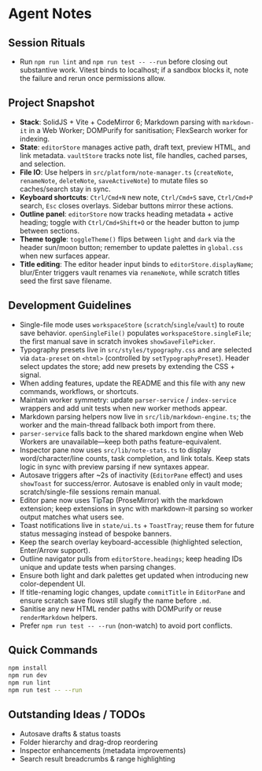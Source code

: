 # Agent Notes

## Session Rituals
- Run `npm run lint` and `npm run test -- --run` before closing out substantive work. Vitest binds to localhost; if a sandbox blocks it, note the failure and rerun once permissions allow.

## Project Snapshot
- **Stack**: SolidJS + Vite + CodeMirror 6; Markdown parsing with `markdown-it` in a Web Worker; DOMPurify for sanitisation; FlexSearch worker for indexing.
- **State**: `editorStore` manages active path, draft text, preview HTML, and link metadata. `vaultStore` tracks note list, file handles, cached parses, and selection.
- **File IO**: Use helpers in `src/platform/note-manager.ts` (`createNote`, `renameNote`, `deleteNote`, `saveActiveNote`) to mutate files so caches/search stay in sync.
- **Keyboard shortcuts**: `Ctrl/Cmd+N` new note, `Ctrl/Cmd+S` save, `Ctrl/Cmd+P` search, `Esc` closes overlays. Sidebar buttons mirror these actions.
- **Outline panel**: `editorStore` now tracks heading metadata + active heading; toggle with `Ctrl/Cmd+Shift+O` or the header button to jump between sections.
- **Theme toggle**: `toggleTheme()` flips between `light` and `dark` via the header sun/moon button; remember to update palettes in `global.css` when new surfaces appear.
- **Title editing**: The editor header input binds to `editorStore.displayName`; blur/Enter triggers vault renames via `renameNote`, while scratch titles seed the first save filename.

## Development Guidelines
- Single-file mode uses `workspaceStore` (`scratch`/`single`/`vault`) to route save behavior. `openSingleFile()` populates `workspaceStore.singleFile`; the first manual save in scratch invokes `showSaveFilePicker`.
- Typography presets live in `src/styles/typography.css` and are selected via `data-preset` on `<html>` (controlled by `setTypographyPreset`). Header select updates the store; add new presets by extending the CSS + signal.
- When adding features, update the README and this file with any new commands, workflows, or shortcuts.
- Maintain worker symmetry: update `parser-service` / `index-service` wrappers and add unit tests when new worker methods appear.
- Markdown parsing helpers now live in `src/lib/markdown-engine.ts`; the worker and the main-thread fallback both import from there.
- `parser-service` falls back to the shared markdown engine when Web Workers are unavailable—keep both paths feature-equivalent.
- Inspector pane now uses `src/lib/note-stats.ts` to display word/character/line counts, task completion, and link totals. Keep stats logic in sync with preview parsing if new syntaxes appear.
- Autosave triggers after ~2s of inactivity (`EditorPane` effect) and uses `showToast` for success/error. Autosave is enabled only in vault mode; scratch/single-file sessions remain manual.
- Editor pane now uses TipTap (ProseMirror) with the markdown extension; keep extensions in sync with markdown-it parsing so worker output matches what users see.
- Toast notifications live in `state/ui.ts` + `ToastTray`; reuse them for future status messaging instead of bespoke banners.
- Keep the search overlay keyboard-accessible (highlighted selection, Enter/Arrow support).
- Outline navigator pulls from `editorStore.headings`; keep heading IDs unique and update tests when parsing changes.
- Ensure both light and dark palettes get updated when introducing new color-dependent UI.
- If title-renaming logic changes, update `commitTitle` in `EditorPane` and ensure scratch save flows still slugify the name before `.md`.
- Sanitise any new HTML render paths with DOMPurify or reuse `renderMarkdown` helpers.
- Prefer `npm run test -- --run` (non-watch) to avoid port conflicts.

## Quick Commands
```bash
npm install
npm run dev
npm run lint
npm run test -- --run
```

## Outstanding Ideas / TODOs
- Autosave drafts & status toasts
- Folder hierarchy and drag-drop reordering
- Inspector enhancements (metadata improvements)
- Search result breadcrumbs & range highlighting
